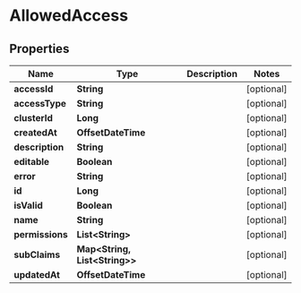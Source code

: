 

# AllowedAccess


## Properties

Name | Type | Description | Notes
------------ | ------------- | ------------- | -------------
**accessId** | **String** |  |  [optional]
**accessType** | **String** |  |  [optional]
**clusterId** | **Long** |  |  [optional]
**createdAt** | **OffsetDateTime** |  |  [optional]
**description** | **String** |  |  [optional]
**editable** | **Boolean** |  |  [optional]
**error** | **String** |  |  [optional]
**id** | **Long** |  |  [optional]
**isValid** | **Boolean** |  |  [optional]
**name** | **String** |  |  [optional]
**permissions** | **List&lt;String&gt;** |  |  [optional]
**subClaims** | **Map&lt;String, List&lt;String&gt;&gt;** |  |  [optional]
**updatedAt** | **OffsetDateTime** |  |  [optional]




